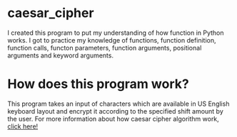 # caesar_cipher
I created this program to put my understanding of how function in Python
works. I got to practice my knowledge of functions, function definition,
function calls, functon parameters, function arguments, positional 
arguments and keyword arguments.

# How does this program work?
This program takes an input of characters which are available in US 
English keyboard layout and encrypt it according to the specified shift 
amount by the user. For more information about how caesar cipher 
algorithm work, [click here!](https://en.wikipedia.org/wiki/Caesar_cipher)